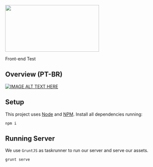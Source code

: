 <p>
  <a href="http://gulpjs.com">
    <img height="150" width="300" src="http://vecode.com/img/clients/default-logo.png">
  </a>
  <p>Front-end Test</p>
</p>

## Overview (PT-BR)

[![IMAGE ALT TEXT HERE](https://img.youtube.com/vi/kFfm8I9ogt8/0.jpg)](https://www.youtube.com/watch?v=kFfm8I9ogt8)

## Setup

This project uses [Node](https://nodejs.org/en/) and [NPM](https://nodejs.org/en/). Install all dependencies running:

```
npm i
```

## Running Server

We use `GruntJS` as taskrunner to run our server and serve our assets.

```
grunt serve
```
